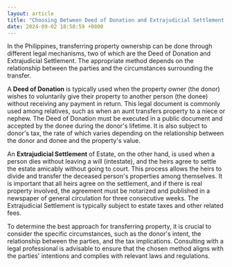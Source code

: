 ```yaml
---
layout: article
title: "Choosing Between Deed of Donation and Extrajudicial Settlement for Property Transfer"
date: 2024-09-02 18:50:59 +0800
---
```


<p>In the Philippines, transferring property ownership can be done through different legal mechanisms, two of which are the Deed of Donation and Extrajudicial Settlement. The appropriate method depends on the relationship between the parties and the circumstances surrounding the transfer.</p><p>A <strong>Deed of Donation</strong> is typically used when the property owner (the donor) wishes to voluntarily give their property to another person (the donee) without receiving any payment in return. This legal document is commonly used among relatives, such as when an aunt transfers property to a niece or nephew. The Deed of Donation must be executed in a public document and accepted by the donee during the donor's lifetime. It is also subject to donor's tax, the rate of which varies depending on the relationship between the donor and donee and the property's value.</p><p>An <strong>Extrajudicial Settlement</strong> of Estate, on the other hand, is used when a person dies without leaving a will (intestate), and the heirs agree to settle the estate amicably without going to court. This process allows the heirs to divide and transfer the deceased person's properties among themselves. It is important that all heirs agree on the settlement, and if there is real property involved, the agreement must be notarized and published in a newspaper of general circulation for three consecutive weeks. The Extrajudicial Settlement is typically subject to estate taxes and other related fees.</p><p>To determine the best approach for transferring property, it is crucial to consider the specific circumstances, such as the donor's intent, the relationship between the parties, and the tax implications. Consulting with a legal professional is advisable to ensure that the chosen method aligns with the parties' intentions and complies with relevant laws and regulations.</p>